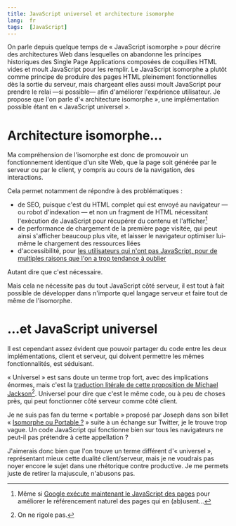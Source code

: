 ```yaml
---
title: JavaScript universel et architecture isomorphe
lang:  fr
tags:  [JavaScript]
---
```


On parle depuis quelque temps de « JavaScript isomorphe » pour décrire des architectures Web dans lesquelles on abandonne les principes historiques des Single Page Applications composées de coquilles HTML vides et moult JavaScript pour les remplir. Le JavaScript isomorphe a plutôt comme principe de produire des pages HTML pleinement fonctionnelles dès la sortie du serveur, mais chargeant elles aussi moult JavaScript pour prendre le relai —si possible— afin d'améliorer l'expérience utilisateur. Je propose que l'on parle d'« architecture isomorphe », une implémentation possible étant en « JavaScript universel ».

[^deja]: Déjà vieux ?!

# Architecture isomorphe…

Ma compréhension de l'isomorphe est donc de promouvoir un fonctionnement identique d'un site Web, que la page soit générée par le serveur ou par le client, y compris au cours de la navigation, des interactions.

Cela permet notamment de répondre à des problématiques :

- de SEO, puisque c'est du HTML complet qui est envoyé au navigateur — ou robot d'indexation — et non un fragment de HTML nécessitant l'exécution de JavaScript pour récupérer du contenu et l'afficher[^google]
- de performance de chargement de la première page visitée, qui peut ainsi s'afficher beaucoup plus vite, et laisser le navigateur optimiser lui-même le chargement des ressources liées
- d'accessibilité, pour [les utilisateurs qui n'ont pas JavaScript, pour de multiples raisons que l'on a trop tendance à oublier](http://christianheilmann.com/2011/12/06/that-javascript-not-available-case/)

[^google]: Même si [Google exécute maintenant le JavaScript des pages](http://googlewebmastercentral.blogspot.com.es/2014/05/understanding-web-pages-better.html) pour améliorer le référencement naturel des pages qui en (ab)usent…

Autant dire que c'est nécessaire.

Mais cela ne nécessite pas du tout JavaScript côté serveur, il est tout à fait possible de développer dans n'importe quel langage serveur et faire tout de même de l'isomorphe.

# …et JavaScript universel

Il est cependant assez évident que pouvoir partager du code entre les deux implémentations, client et serveur, qui doivent permettre les mêmes fonctionnalités, est séduisant.

« Universel » est sans doute un terme trop fort, avec des implications énormes, mais c'est la [traduction litérale de cette proposition de Michael Jackson](https://medium.com/@mjackson/universal-javascript-4761051b7ae9)[^mj]. Universel  pour dire que c'est le même code, ou à peu de choses près, qui peut fonctionner côté serveur comme côté client.

[^mj]: On ne rigole pas.

Je ne suis pas fan du terme « portable » proposé par Joseph dans son billet « [Isomorphe ou Portable ?](https://joseph-silvestre38.cozycloud.cc/public/blog/isomorphe-ou-portable/) » suite à un échange sur Twitter, je le trouve trop vague. Un code JavaScript qui fonctionne bien sur tous les navigateurs ne peut-il pas prétendre à cette appellation ?

J'aimerais donc bien que l'on trouve un terme différent d'« universel », représentant mieux cette dualité client/serveur, mais je ne voudrais pas noyer encore le sujet dans une rhétorique contre productive. Je me permets juste de retirer la majuscule, n'abusons pas.
